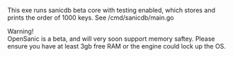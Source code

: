 This exe runs sanicdb beta core with testing enabled, which stores and prints the order of 1000 keys. See /cmd/sanicdb/main.go


Warning!<br>
OpenSanic is a beta, and will very soon support memory saftey. Please ensure you have at least 3gb free RAM or the engine could lock up the OS. 
